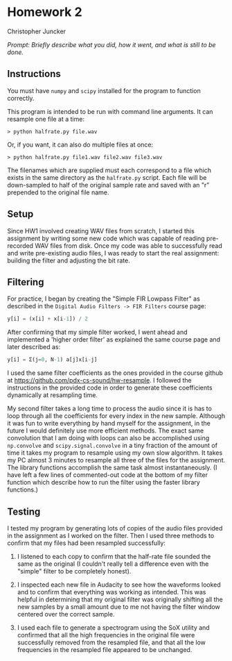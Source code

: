 # Homework 2

Christopher Juncker

*Prompt: Briefly describe what you did, how it went, and what is still to be done.*

## Instructions

You must have `numpy` and `scipy` installed for the program to function correctly.

This program is intended to be run with command line arguments. It can resample one
file at a time:
```shell
> python halfrate.py file.wav
```
Or, if you want, it can also do multiple files at once:
```shell
> python halfrate.py file1.wav file2.wav file3.wav
```

The filenames which are supplied must each correspond to a file which exists in the 
same directory as the `halfrate.py` script. Each file will be down-sampled to half
of the original sample rate and saved with an "r" prepended to the original file name.

## Setup

Since HW1 involved creating WAV files from scratch, I started this assignment by
writing some new code which was capable of reading pre-recorded WAV files from
disk. Once my code was able to successfully read and write pre-existing audio
files, I was ready to start the real assignment: building the filter and
adjusting the bit rate.

## Filtering

For practice, I began by creating the "Simple FIR Lowpass Filter" as described 
in the `Digital Audio Filters -> FIR Filters` course page:

```python
y[i] = (x[i] + x[i-1]) / 2
```

After confirming that my simple filter worked, I went ahead and implemented a
'higher order filter' as explained the same course page and later described as:

```python
y[i] = Σ(j=0, N-1) a[j]x[i-j]
```

I used the same filter coefficients as the ones provided in the course github
at https://github.com/pdx-cs-sound/hw-resample. I followed the instructions in
the provided code in order to generate these coefficients dynamically at 
resampling time.

My second filter takes a long time to process the audio since it is has to loop
through all the coefficients for every index in the new sample. Although it was
fun to write everything by hand myself for the assignment, in the future I would 
definitely use more efficient methods. The exact same convolution that I am doing
with loops can also be accomplished using `np.convolve` and `scipy.signal.convolve`
in a tiny fraction of the amount of time it takes my program to resample using my
own slow algorithm. It takes my PC almost 3 minutes to resample all three of the
files for the assignment. The library functions accomplish the same task almost
instantaneously. (I have left a few lines of commented-out code at the bottom of
my filter function which describe how to run the filter using the faster library
functions.)


## Testing

I tested my program by generating lots of copies of the audio files provided in
the assignment as I worked on the filter. Then I used three methods to confirm 
that my files had been resampled successfully:

1. I listened to each copy to confirm that the half-rate file sounded the same as 
the original (I couldn't really tell a difference even with the "simple" filter 
to be completely honest). 

2. I inspected each new file in Audacity to see how the waveforms looked and to 
confirm that everything was working as intended. This was helpful in determining
that my original filter was originally shifting all the new samples by a small
amount due to me not having the filter window centered over the correct sample.

3. I used each file to generate a spectrogram using the SoX utility and confirmed
that all the high frequencies in the original file were successfully removed from
the resampled file, and that all the low frequencies in the resampled file appeared
to be unchanged.